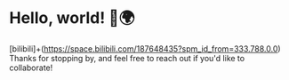 # Hello, world! 👋🌍
[bilibili]+(https://space.bilibili.com/187648435?spm_id_from=333.788.0.0)
Thanks for stopping by, and feel free to reach out if you'd like to collaborate!
